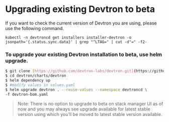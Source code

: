# Upgrading existing Devtron to beta

If you want to check the current version of Devtron you are using, please use the following command.

```
kubectl -n devtroncd get installers installer-devtron -o jsonpath='{.status.sync.data}' | grep "^LTAG=" | cut -d"=" -f2-
```

### To upgrade your existing Devtron installation to beta, use helm upgrade.

```bash 
$ git clone [https://github.com/devtron-labs/devtron.git](https://github.com/devtron-labs/devtron.git)
$ cd devtron/charts/devtron
$ helm dependency up
$ #modify values in values.yaml
$ helm upgrade devtron . --reuse-values --namespace devtroncd \
-f devtron-bom.yaml
```

> Note: There is no option to upgrade to beta on stack manager UI as of now and you may always see upgrade available for latest stable version using which you'll be moved to latest stable version available.
